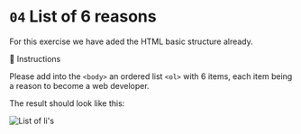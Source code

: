 # `04` List of 6 reasons

For this exercise we have aded the HTML basic structure already.

📝 Instructions

Please add into the `<body>` an ordered list `<ol>` with 6 items, each item being a reason to become a web developer.

The result should look like this:

![List of li's](http://i.imgur.com/753Gelf.png)
